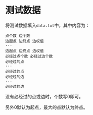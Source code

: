 # 测试数据 #

将测试数据填入`data.txt`中，其中内容为：
```git
点个数 边个数
边起点 边终点 边权值
···
边起点 边终点 边权值
必经过点个数 必经过边个数
必经过的点
···
必经过的点
必经过的边
···
必经过的边
```

没有必经过的点或边时，个数写0即可。

另外0默认为起点，最大的点默认为终点。
